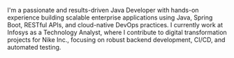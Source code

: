 I'm a passionate and results-driven Java Developer with hands-on experience building scalable enterprise applications using Java, Spring Boot, RESTful APIs, and cloud-native DevOps practices. I currently work at Infosys as a Technology Analyst, where I contribute to digital transformation projects for Nike Inc., focusing on robust backend development, CI/CD, and automated testing.

